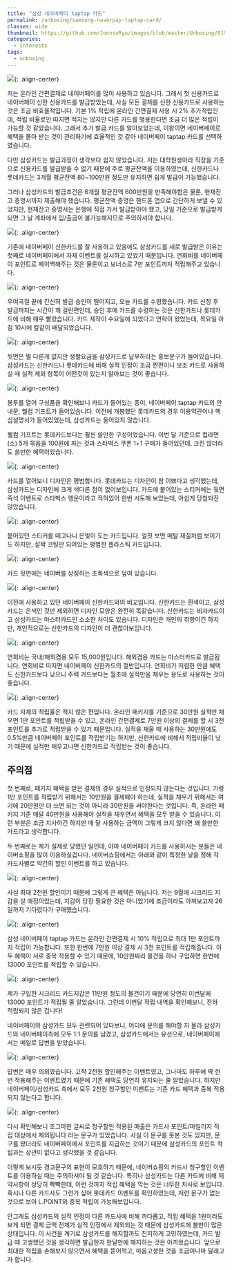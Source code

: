 ```yaml
---
title: "삼성 네이버페이 taptap 카드"
permalink: /unboxing/samsung-naverpay-taptap-card/
classes: wide
thumbnail: https://github.com/JoonsuRyu/images/blob/master/Unboxing/019/00.jpg?raw=true
categories:
  - interests
tags:
  - unboxing
---
```


![](https://github.com/JoonsuRyu/images/blob/master/Unboxing/019/00.jpg?raw=true){: .align-center}

저는 온라인 간편결제로 네이버페이를 많이 사용하고 있습니다. 그래서 첫 신용카드로 네이버페이 신한 신용카드를 발급받았는데, 사실 모든 결제를 신한 신용카드로 사용하는 것은 조금 비효율적입니다. 기본 1% 적립에 온라인 간편결제 사용 시 2% 추가적립인데, 적립 비율로만 따지면 적지는 않지만 다른 카드를 병용한다면 조금 더 많은 적립이 가능할 것 같았습니다. 그래서 추가 발급 카드를 알아보았는데, 이왕이면 네이버페이로 혜택을 몰아 받는 것이 관리하기에 효율적인 것 같아 네이버페이 taptap 카드를 선택하였습니다.

다만 삼성카드는 발급과정이 생각보다 쉽지 않았습니다. 저는 대학원생이라 직장을 기준으로 신용카드를 발급받을 수 없기 때문에 주로 평균잔액을 이용하였는데, 신한카드나 롯데카드는 3개월 평균잔액 80~100만원 정도만 유지하면 쉽게 발급이 가능했습니다.

그러나 삼성카드의 발급조건은 6개월 평균잔액 600만원을 만족해야함은 물론, 현재잔고 증명서까지 제출해야 했습니다. 평균잔액 증명은 핸드폰 앱으로 간단하게 보낼 수 있었지만, 현재잔고 증명서는 은행에 직접 가서 발급받아야 했고, 당일 기준으로 발급받게 되면 그 날 계좌에서 입/출금이 불가능해지므로 주의하셔야 합니다.

![](https://github.com/JoonsuRyu/images/blob/master/Unboxing/019/01.png?raw=true){: .align-center}

기존에 네이버페이 신한카드를 잘 사용하고 있음에도 삼성카드를 새로 발급받은 이유는 첫째로 네이버페이에서 자체 이벤트를 실시하고 있었기 때문입니다. 연회비를 네이버페이 포인트로 페이백해주는 것은 물론이고 보너스로 7만 포인트까지 적립해주고 있습니다.

![](https://github.com/JoonsuRyu/images/blob/master/Unboxing/019/02.jpg?raw=true){: .align-center}

우여곡절 끝에 간신히 발급 승인이 떨어지고, 오늘 카드를 수령했습니다. 카드 신청 후 발급까지는 시간이 꽤 걸린편인데, 승인 후에 카드를 수령하는 것은 신한카드나 롯데카드에 비해 매우 빨랐습니다. 카드 제작이 수요일에 되었다고 연락이 왔었는데, 목요일 아침 10시에 칼같이 배달되었습니다.

![](https://github.com/JoonsuRyu/images/blob/master/Unboxing/019/03.jpg?raw=true){: .align-center}

뒷면은 별 다른게 없지만 생활요금을 삼성카드로 납부하라는 홍보문구가 들어있습니다. 삼성카드는 신한카드나 롯데카드에 비해 실적 인정이 조금 짠편이니 보조 카드로 사용하실 때 실적 제외 항목이 어떤것이 있는지 알아보는 것이 좋습니다.

![](https://github.com/JoonsuRyu/images/blob/master/Unboxing/019/04.jpg?raw=true){: .align-center}

봉투를 열어 구성품을 확인해보니 카드가 들어있는 종이, 네이버페이 taptap 카드의 안내문, 웰컴 기프트가 들어있습니다. 이전에 개봉했던 롯데카드의 경우 이용약관이나 핵심설명서가 들어있었는데, 삼성카드는 들어있지 않습니다.

웰컴 기프트는 롯데카드보다는 훨씬 쓸만한 구성이었습니다. 이번 달 기준으로 컵라면(소) 5개 묶음을 100원에 파는 것과 스타벅스 쿠폰 1+1 구매가 들어있던데, 크진 않더라도 쓸만한 혜택이었습니다.

![](https://github.com/JoonsuRyu/images/blob/master/Unboxing/019/05.jpg?raw=true){: .align-center}

카드를 열어보니 디자인은 평범합니다. 롯데카드는 디자인이 참 이쁘다고 생각했는데, 삼성카드는 디자인에 크게 색다른 점이 없어보입니다. 카드에 붙어있는 스티커에는 뒷면 즉석 이벤트로 스타벅스 행운이라고 적혀있어 한번 시도해 보았는데, 아쉽게 당첨되진 않았습니다.

![](https://github.com/JoonsuRyu/images/blob/master/Unboxing/019/06.jpg?raw=true){: .align-center}

붙어있던 스티커를 떼고나니 은빛이 도는 카드입니다. 얼핏 보면 메탈 재질처럼 보이기도 하지만, 살짝 코팅만 되어있는 평범한 플라스틱 카드입니다.

![](https://github.com/JoonsuRyu/images/blob/master/Unboxing/019/07.jpg?raw=true){: .align-center}

카드 뒷면에는 네이버를 상징하는 초록색으로 덮여 있습니다.

![](https://github.com/JoonsuRyu/images/blob/master/Unboxing/019/08.jpg?raw=true){: .align-center}

이전에 사용하고 있던 네이버페이 신한카드와의 비교입니다. 신한카드는 흰색이고, 삼성카드는 은색인 것만 제외하면 디자인 모양은 완전히 똑같습니다. 신한카드는 비자카드이고 삼성카드는 마스터카드인 소소한 차이도 있습니다. 디자인은 개인의 취향이긴 하지만, 개인적으로는 신한카드의 디자인이 더 괜찮아보입니다.

![](https://github.com/JoonsuRyu/images/blob/master/Unboxing/019/09.png?raw=true){: .align-center}

연회비는 국내/해외겸용 모두 15,000원입니다. 해외겸용 카드는 마스터카드로 발급됩니다. 연회비로 따지면 네이버페이 신한카드의 절반입니다. 연회비가 저렴한 만큼 혜택도 신한카드보다 낮으니 주력 카드보다는 월초에 실적만을 채우는 용도로 사용하는 것이 좋습니다.

![](https://github.com/JoonsuRyu/images/blob/master/Unboxing/019/10.png?raw=true){: .align-center}

카드 자체의 적립율은 적지 않은 편입니다. 온라인 패키지를 기준으로 30만원 실적만 채우면 1만 포인트를 적립받을 수 있고, 온라인 간편결제로 7만원 이상의 결제를 할 시 3천 포인트를 추가로 적립받을 수 있기 때문입니다. 실적을 채울 때 사용하는 30만원에도 0.5%만큼 네이버페이 포인트를 적립받기는 하지만, 신한카드에 비해서 적립비율이 낮기 때문에 실적만 채우고나면 신한카드로 적립받는 것이 좋습니다.

## 주의점

첫 번째로, 패키지 혜택을 받은 결제의 경우 실적으로 인정되지 않는다는 것입니다. 가령 1만 포인트를 적립받기 위해서는 10만원을 결제해야 하는데, 실적을 채우기 위해서는 여기에 20만원만 더 쓰면 되는 것이 아니라 30만원을 써야한다는 것입니다. 즉, 온라인 패키지 기준 매달 40만원을 사용해야 실적을 채우면서 혜택을 모두 받을 수 있습니다. 이런 부분은 조금 치사하긴 하지만 매 달 사용하는 금액이 그렇게 크지 않다면 꽤 쓸만한 카드라고 생각합니다.

두 번째로는 제가 실제로 당했던 일인데, 아마 네이버페이 카드를 사용하시는 분들은 네이버쇼핑을 많이 이용하실겁니다. 네이버쇼핑에서는 아래와 같이 특정한 날을 정해 각 카드사별로 약간의 할인 이벤트를 하고 있습니다.

![](https://github.com/JoonsuRyu/images/blob/master/Unboxing/019/11.png?raw=true){: .align-center}

사실 최대 2천원 할인이기 때문에 그렇게 큰 혜택은 아닙니다. 저는 9월에 시크리드 지갑을 살 예정이었는데, 지갑이 당장 필요한 것은 아니었기에 조금이라도 아껴보고자 26일까지 기다렸다가 구매했습니다.

![](https://github.com/JoonsuRyu/images/blob/master/Unboxing/019/12.png?raw=true){: .align-center}

삼성 네이버페이 taptap 카드는 온라인 간편결제 시 10% 적립으로 최대 1만 포인트까지 적립이 가능합니다. 또한 한번에 7만원 이상 결제 시 3천 포인트를 적립해줍니다. 이 두 혜택이 서로 중복 적용할 수 있기 때문에, 10만원짜리 물건을 하나 구입하면 한번에 13000 포인트를 적립할 수 있습니다.

![](https://github.com/JoonsuRyu/images/blob/master/Unboxing/019/13.png?raw=true){: .align-center}

제가 구입한 시크리드 카드지갑은 11만원 정도의 물건이기 때문에 당연히 이번달에 13000 포인트가 적립될 줄 알았습니다. 그런데 이번달 적립 내역을 확인해보니, 전혀 적립되지 않은 겁니다!

네이버페이와 삼성카드 모두 관련되어 있다보니, 어디에 문의를 해야할 지 몰라 삼성카드와 네이버페이측에 모두 1:1 문의를 남겼고, 삼성카드에서는 유선으로, 네이버페이에서는 메일로 답변을 받았습니다.

![](https://github.com/JoonsuRyu/images/blob/master/Unboxing/019/14.png?raw=true){: .align-center}

답변은 매우 의외였습니다. 고작 2천원 할인해주는 이벤트였고, 그나마도 하루에 딱 한번 적용해주는 이벤트였기 때문에 기존 혜택도 당연히 유지되는 줄 알았습니다. 하지만 네이버페이/삼성카드 측에서 모두 2천원 청구할인 이벤트는 기존 카드 혜택과 중복 적용되지 않는다고 합니다.

![](https://github.com/JoonsuRyu/images/blob/master/Unboxing/019/15.png?raw=true){: .align-center}

다시 확인해보니 조그마한 글씨로 청구할인 적용된 매출은 카드사 포인트/마일리지 적립 대상에서 제외됩니다 라는 문구가 있었습니다. 사실 이 문구를 못본 것도 있지만, 문구를 봤더라도 네이버페이에서 포인트를 지급하는 것이기 때문에 삼성카드의 포인트 적립과는 상관이 없다고 생각했을 것 같습니다.

이렇게 보시듯 경고문구의 표현이 모호하기 때문에, 네이버쇼핑의 카드사 청구할인 이벤트를 이용하실 때는 주의하셔야 될 것 같습니다. 특히나 삼성카드는 다른 카드에 비해 제약사항이 상당히 빡빡한데, 이런 것까지 적립 혜택을 막는 것은 너무한 처사로 보입니다. 혹시나 다른 카드사도 그런가 싶어 롯데카드 이벤트를 확인하였는데, 저런 문구가 없는 것으로 보아 L.POINT와 중복 적립이 가능해보입니다.

안그래도 삼성카드의 실적 인정이 다른 카드사에 비해 까다롭고, 적립 혜택을 1원이라도 보게 되면 결제 금액 전체가 실적 인정에서 제외되는 것 때문에 삼성카드에 불만이 많은 상태입니다. 이 사건을 계기로 삼성카드를 해지할까도 진지하게 고민하였는데, 카드 발급 때 고생했던 것을 생각하면 발급한지 한달만에 해지하는 것은 아까웠습니다. 앞으로 최대한 적립을 손해보지 않으면서 혜택을 뜯어먹고, 마음고생한 것을 조금이나마 달래고자 합니다.